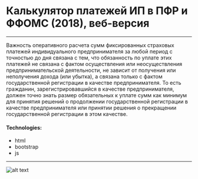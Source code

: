 # Калькулятор платежей ИП в ПФР и ФФОМС (2018), веб-версия
***

Важность оперативного расчета сумм фиксированных страховых платежей индивидуального предпринимателя за любой период с точностью до дня связана с тем, что обязанность по уплате этих платежей не связана с фактом осуществления или неосуществления предпринимательской деятельности, не зависит от получения или неполучения дохода (или убытка), а связана только с фактом государственной регистрации в качестве предпринимателя. То есть гражданин, зарегистрировавшийся в качестве предпринимателя, должен точно знать размер обязательных к уплате сумм как минимум для принятия решений о продолжении государственной регистрации в качестве предпринимателя или принятии решения о прекращении государственной регистрации в этом качестве.

#### Technologies:

- html
- bootstrap
- js
***

![alt text](https://user-images.githubusercontent.com/22102712/35811350-529baa2e-0a9f-11e8-977f-9897bb4b00d2.jpg)


